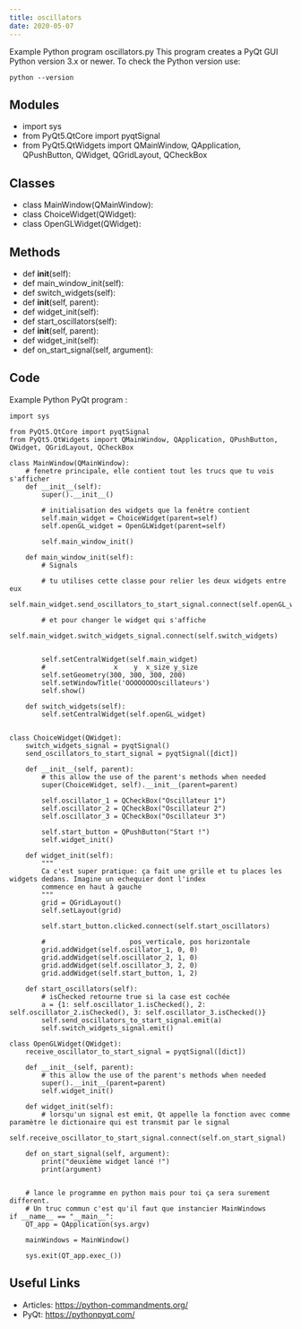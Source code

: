 ```yaml
---
title: oscillators
date: 2020-05-07
---
```

Example Python program oscillators.py
This program creates a PyQt GUI
Python version 3.x or newer.
To check the Python version use:

    python --version

## Modules

* import sys
* from PyQt5.QtCore import pyqtSignal
* from PyQt5.QtWidgets import QMainWindow, QApplication, QPushButton, QWidget, QGridLayout, QCheckBox

## Classes

* class MainWindow(QMainWindow):
* class ChoiceWidget(QWidget):
* class OpenGLWidget(QWidget):

## Methods

* def __init__(self):
* def main_window_init(self):
* def switch_widgets(self):
* def __init__(self, parent):
* def widget_init(self):
* def start_oscillators(self):
* def __init__(self, parent):
* def widget_init(self):
* def on_start_signal(self, argument):

## Code

Example Python PyQt program :

    import sys
    
    from PyQt5.QtCore import pyqtSignal
    from PyQt5.QtWidgets import QMainWindow, QApplication, QPushButton, QWidget, QGridLayout, QCheckBox
    
    class MainWindow(QMainWindow):
        # fenetre principale, elle contient tout les trucs que tu vois s'afficher
        def __init__(self):
            super().__init__()
    
            # initialisation des widgets que la fenêtre contient
            self.main_widget = ChoiceWidget(parent=self)
            self.openGL_widget = OpenGLWidget(parent=self)
    
            self.main_window_init()
    
        def main_window_init(self):
            # Signals
    
            # tu utilises cette classe pour relier les deux widgets entre eux
            self.main_widget.send_oscillators_to_start_signal.connect(self.openGL_widget.receive_oscillator_to_start_signal)
    
            # et pour changer le widget qui s'affiche
            self.main_widget.switch_widgets_signal.connect(self.switch_widgets)
    
    
            self.setCentralWidget(self.main_widget)
            #                 x    y  x_size y_size
            self.setGeometry(300, 300, 300, 200)
            self.setWindowTitle('OOOOOOOOscillateurs')
            self.show()
    
        def switch_widgets(self):
            self.setCentralWidget(self.openGL_widget)
    
    
    class ChoiceWidget(QWidget):
        switch_widgets_signal = pyqtSignal()
        send_oscillators_to_start_signal = pyqtSignal([dict])
    
        def __init__(self, parent):
            # this allow the use of the parent's methods when needed
            super(ChoiceWidget, self).__init__(parent=parent)
    
            self.oscillator_1 = QCheckBox("Oscillateur 1")
            self.oscillator_2 = QCheckBox("Oscillateur 2")
            self.oscillator_3 = QCheckBox("Oscillateur 3")
    
            self.start_button = QPushButton("Start !")
            self.widget_init()
    
        def widget_init(self):
            """
            Ca c'est super pratique: ça fait une grille et tu places les widgets dedans. Imagine un echequier dont l'index
            commence en haut à gauche
            """
            grid = QGridLayout()
            self.setLayout(grid)
    
            self.start_button.clicked.connect(self.start_oscillators)
    
            #                     pos_verticale, pos horizontale
            grid.addWidget(self.oscillator_1, 0, 0)
            grid.addWidget(self.oscillator_2, 1, 0)
            grid.addWidget(self.oscillator_3, 2, 0)
            grid.addWidget(self.start_button, 1, 2)
    
        def start_oscillators(self):
            # isChecked retourne true si la case est cochée
            a = {1: self.oscillator_1.isChecked(), 2: self.oscillator_2.isChecked(), 3: self.oscillator_3.isChecked()}
            self.send_oscillators_to_start_signal.emit(a)
            self.switch_widgets_signal.emit()
    
    class OpenGLWidget(QWidget):
        receive_oscillator_to_start_signal = pyqtSignal([dict])
    
        def __init__(self, parent):
            # this allow the use of the parent's methods when needed
            super().__init__(parent=parent)
            self.widget_init()
    
        def widget_init(self):
            # lorsqu'un signal est emit, Qt appelle la fonction avec comme paramètre le dictionaire qui est transmit par le signal
            self.receive_oscillator_to_start_signal.connect(self.on_start_signal)
    
        def on_start_signal(self, argument):
            print("deuxième widget lancé !")
            print(argument)
    
    
        # lance le programme en python mais pour toi ça sera surement different.
        # Un truc commun c'est qu'il faut que instancier MainWindows
    if __name__ == "__main__":
        QT_app = QApplication(sys.argv)
    
        mainWindows = MainWindow()
    
        sys.exit(QT_app.exec_())
    

## Useful Links

- Articles: https://python-commandments.org/
- PyQt: https://pythonpyqt.com/

